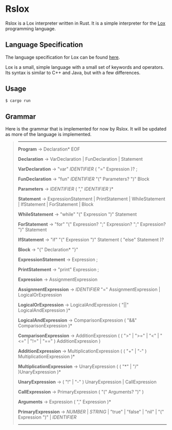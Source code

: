 # Rslox

Rslox is a Lox interpreter written in Rust. It is a simple interpreter for the [Lox](https://github.com/munificent/craftinginterpreters) programming language.

## Language Specification

The language specification for Lox can be found [here](https://craftinginterpreters.com/).

Lox is a small, simple language with a small set of keywords and operators. Its syntax is similar to C++ and Java, but with a few differences.


## Usage

```bash
$ cargo run
```

## Grammar 

Here is the grammar that is implemented for now by Rslox. It will be updated as more of the language is implemented.

>---
> **Program** -> Declaration\* EOF
>
>**Declaration** -> VarDeclaration | FunDeclaration | Statement
>
>**VarDeclaration** -> "var" *IDENTIFIER* ( "=" Expression )? ;
>
>**FunDeclaration** -> "fun" *IDENTIFIER* "(" Parameters? ")" Block 
>
>**Parameters** -> *IDENTIFIER* ( "," *IDENTIFIER* )\*
>
>**Statement** -> ExpressionStatement | PrintStatement | WhileStatement | IfStatement | ForStatement | Block
>
>**WhileStatement** -> "while" "(" Expression ")" Statement
>
>**ForStatement** -> "for" "(" Expression? ";" Expression? ";" Expression? ")" Statement
>
>**IfStatement** -> "if" "(" Expression ")" Statement ( "else" Statement )?
>
>**Block** -> "{" Declaration\* "}"
>
>**ExpressionStatement** -> Expression ;
>
>**PrintStatement** -> "print" Expression ;
>
>**Expression** -> AssignmentExpression
>
>**AssignmentExpression** -> *IDENTIFIER* "=" AssignmentExpression | LogicalOrExpression 
>
>**LogicalOrExpression** -> LogicalAndExpression ( "||" LogicalAndExpression )\*
>
>**LogicalAndExpression** -> ComparisonExpression ( "&&" ComparisonExpression )\*
>
>**ComparisonExpression** -> AdditionExpression ( ( ">" | ">=" | "<" | "<=" | "!=" | "==" ) AdditionExpression )
>
>**AdditionExpression** -> MultiplicationExpression ( ( "+" | "-" ) MultiplicationExpression )\*
>
>**MultiplicationExpression** -> UnaryExpression ( ( "\*" | "/" )UnaryExpression )\*
>
>**UnaryExpression** -> ( "!" | "-" ) UnaryExpression | CallExpression
>
>**CallExpression** -> PrimaryExpression ( "(" Arguments? ")" )
>
>**Arguments** -> Expression ( "," Expression )\*
>
>**PrimaryExpression** -> *NUMBER* | *STRING* | "true" | "false" | "nil" | "(" Expression ")" | *IDENTIFIER*
>
>---